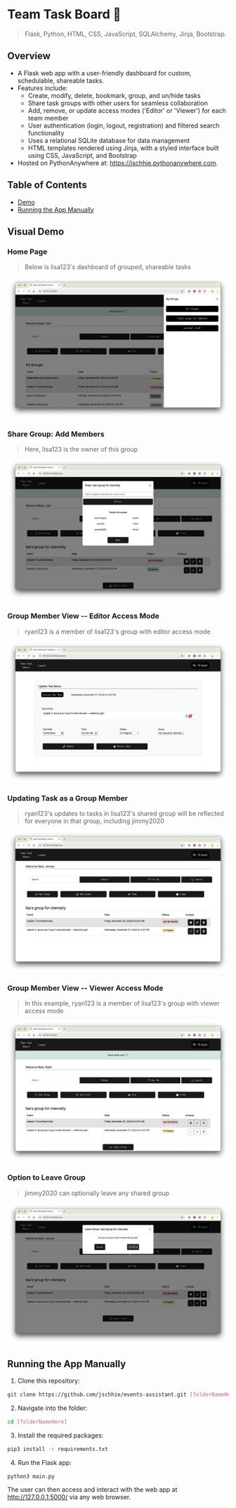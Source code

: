 # Team Task Board 📅 

> Flask, Python, HTML, CSS, JavaScript, SQLAlchemy, Jinja, Bootstrap.

## Overview
* A Flask web app with a user-friendly dashboard for custom, schedulable, shareable tasks. 
* Features include:
  * Create, modify, delete, bookmark, group, and un/hide tasks
  * Share task groups with other users for seamless collaboration
  * Add, remove, or update access modes ('Editor' or 'Viewer') for each team member
  * User authentication (login, logout, registration) and filtered search functionality
  * Uses a relational SQLite database for data management
  * HTML templates rendered using Jinja, with a styled interface built using CSS, JavaScript, and Bootstrap
* Hosted on PythonAnywhere at: https://jschhie.pythonanywhere.com. 

## Table of Contents
* [Demo](https://github.com/jschhie/Events-Assistant/#visual-demo)
* [Running the App Manually](https://github.com/jschhie/Events-Assistant/#running-the-app-manually)

## Visual Demo
### Home Page
> Below is lisa123's dashboard of grouped, shareable tasks
<img src="https://github.com/jschhie/Events-Assistant/blob/master/demos/new-home-demo.png" alt="Home Page with Sample Groups">

### Share Group: Add Members
> Here, lisa123 is the owner of this group
<img src="https://github.com/jschhie/Events-Assistant/blob/master/demos/edit-members.png" alt="Share Group / Add Members">

### Group Member View -- Editor Access Mode
> ryan123 is a member of lisa123's group with editor access mode 
<img src="https://github.com/jschhie/Events-Assistant/blob/master/demos/edit-shared-task.png" alt="Group Member View: Editor Access Mode">

### Updating Task as a Group Member
> ryan123's updates to tasks in lisa123's shared group will be reflected for everyone in that group, including jimmy2020
<img src="https://github.com/jschhie/Events-Assistant/blob/master/demos/updated-shared-task2.png" alt="Updated Task as Group Member">

### Group Member View -- Viewer Access Mode
> In this example, ryan123 is a member of lisa123's group with viewer access mode
<img src="https://github.com/jschhie/Events-Assistant/blob/master/demos/viewer-mode1.png" alt="Group Member View: Viewer Access Mode">

### Option to Leave Group
> jimmy2020 can optionally leave any shared group
<img src="https://github.com/jschhie/Events-Assistant/blob/master/demos/leave-group.png" alt="Updated Task as Group Member">

## Running the App Manually
1. Clone this repository:
```bash 
git clone https://github.com/jschhie/events-assistant.git [folderNameHere]
```

2. Navigate into the folder:
```bash 
cd [folderNameHere]
```

3. Install the required packages:
```bash
pip3 install -r requirements.txt
```
4. Run the Flask app:
```bash
python3 main.py
```

The user can then access and interact with the web app at http://127.0.0.1:5000/ via any web browser. 
